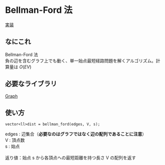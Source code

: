 # Bellman-Ford 法
[実装](https://github.com/Oxojo/Oxojo-Library/blob/main/Graph/Bellman-Ford.cpp)

## なにこれ
Bellman-Ford 法<br>
負の辺を含むグラフ上でも動く、単一始点最短経路問題を解くアルゴリズム。計算量は $O(EV)$ 

## 必要なライブラリ
[Graph](https://oxojo.github.io/Oxojo-Library/Graph/Graph)

## 使い方
```
vector<ll>dist = bellman_ford(edges, V, s);
```
edges : 辺集合（**必要なのはグラフではなく辺の配列であることに注意**）<br>
V : 頂点数<br>
s : 始点<br>
<br>
返り値：始点 s から各頂点への最短距離を持つ長さ V の配列を返す
